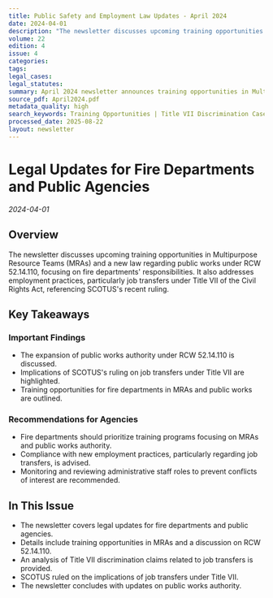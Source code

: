 ```yaml
---
title: Public Safety and Employment Law Updates - April 2024
date: 2024-04-01
description: "The newsletter discusses upcoming training opportunities in Multipurpose Resource Teams (MRAs) and a new law regarding public works under RCW 52.14.110, focusing on fire departments' responsibilities. It also addresses employment practices, particularly job transfers under Title VII of the Civil Rights Act, referencing SCOTUS's recent ruling."
volume: 22
edition: 4
issue: 4
categories: 
tags: 
legal_cases: 
legal_statutes: 
summary: April 2024 newsletter announces training opportunities in Multipurpose Resource Teams (MRAs) and Pierce County Fire Commissioners Association presentations, examines new public works authority under RCW 52.14.110 for fire departments, analyzes SCOTUS ruling in Muldrow v. City of St. Louis regarding Title VII job transfer discrimination claims, and provides comprehensive guidance on employment practices compliance and contract law requirements for public agencies.
source_pdf: April2024.pdf
metadata_quality: high
search_keywords: Training Opportunities | Title VII Discrimination Case | Pierce County Fire Commissioners Association Presentation | Multipurpose Resource Teams (MRAs) | Public Works and Contract Law...
processed_date: 2025-08-22
layout: newsletter
---
```



# Legal Updates for Fire Departments and Public Agencies

*2024-04-01*

## Overview

The newsletter discusses upcoming training opportunities in Multipurpose Resource Teams (MRAs) and a new law regarding public works under RCW 52.14.110, focusing on fire departments' responsibilities. It also addresses employment practices, particularly job transfers under Title VII of the Civil Rights Act, referencing SCOTUS's recent ruling.

## Key Takeaways

### Important Findings

- The expansion of public works authority under RCW 52.14.110 is discussed.
- Implications of SCOTUS's ruling on job transfers under Title VII are highlighted.
- Training opportunities for fire departments in MRAs and public works are outlined.

### Recommendations for Agencies

- Fire departments should prioritize training programs focusing on MRAs and public works authority.
- Compliance with new employment practices, particularly regarding job transfers, is advised.
- Monitoring and reviewing administrative staff roles to prevent conflicts of interest are recommended.

## In This Issue

- The newsletter covers legal updates for fire departments and public agencies.
- Details include training opportunities in MRAs and a discussion on RCW 52.14.110.
- An analysis of Title VII discrimination claims related to job transfers is provided.
- SCOTUS ruled on the implications of job transfers under Title VII.
- The newsletter concludes with updates on public works authority.

